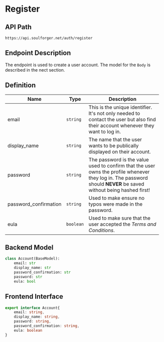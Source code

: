 # Register

## API Path
`https://api.soulforger.net/auth/register`

## Endpoint Description
The endpoint is used to create a user account. The model for the `Body` is described in the nect section.

## Definition
| Name | Type | Description |
| ----------- | ----------- | ----------- |
| email | `string` | This is the unique identifier. It's not only needed to contact the user but also find their account whenever they want to log in. |
| display_name | `string` | The name that the user wants to be publically displayed on their account. |
| password | `string` | The password is the value used to confirm that the user owns the profile whenever they log in. The password should **NEVER** be saved without being hashed first! |
| password_confirmation | `string` | Used to make ensure no typos were made in the password. |
| eula | `boolean` | Used to make sure that the user accepted the *Terms and Conditions*. |

## Backend Model
```python title='./models/account_management/account.py'
class Account(BaseModel):
    email: str
    display_name: str
    password_confirmation: str
    password: str
    eula: bool
```

## Frontend Interface
```ts title='./src/interfaces/authentification.ts'
export interface Account{
    email: string,
    display_name: string,
    password: string,
    password_confirmation: string,
    eula: boolean
}
```



